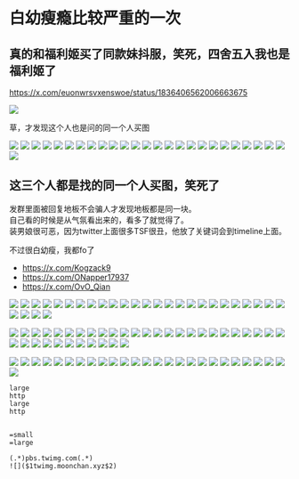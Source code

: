 # 白幼瘦瘾比较严重的一次

## 真的和福利姬买了同款妹抖服，笑死，四舍五入我也是福利姬了
https://x.com/euonwrsvxenswoe/status/1836406562006663675

![](https://twimg.moonchan.xyz/media/GXw5979akAgMrts?format=jpg&name=large)

草，才发现这个人也是问的同一个人买图

![](https://twimg.moonchan.xyz/media/GXWzQ04bkAA_byZ?format=jpg&name=large)
![](https://twimg.moonchan.xyz/media/GXMdNTUaYAAbHm4?format=jpg&name=large)
![](https://twimg.moonchan.xyz/media/GW392AeXgAAjtd7?format=jpg&name=large)
![](https://twimg.moonchan.xyz/media/GWoQ2MsXMAAJUQZ?format=jpg&name=large)
![](https://twimg.moonchan.xyz/media/GWTeej-XQAAJD0Z?format=jpg&name=large)
![](https://twimg.moonchan.xyz/media/GV_Y6qRbIAAMlrm?format=jpg&name=large)
![](https://twimg.moonchan.xyz/media/GVv-tN2aMAA4OML?format=jpg&name=large)
![](https://twimg.moonchan.xyz/media/GVWEnR0a4AATIKH?format=jpg&name=large)
![](https://twimg.moonchan.xyz/media/GVGIwEnaEAA9vpC?format=jpg&name=large)
![](https://twimg.moonchan.xyz/media/GUyIBLNasAABq-u?format=jpg&name=large)
![](https://twimg.moonchan.xyz/media/GUieV_Ha8AQXucb?format=jpg&name=large)
![](https://twimg.moonchan.xyz/media/GUDw2OubIAAYJ1w?format=jpg&name=large)
![](https://twimg.moonchan.xyz/media/GTu-nnsboAA87eh?format=jpg&name=large)
![](https://twimg.moonchan.xyz/media/GTfihBfbIAAkuop?format=jpg&name=large)
![](https://twimg.moonchan.xyz/media/GTQId3QaYAA9lAr?format=jpg&name=large)
![](https://twimg.moonchan.xyz/media/GSXiP8QXEAAHmh9?format=jpg&name=large)
![](https://twimg.moonchan.xyz/media/GRZ6MVza4AAK43K?format=jpg&name=large)
![](https://twimg.moonchan.xyz/media/GRKIXvLbkAAnsry?format=jpg&name=large)
![](https://twimg.moonchan.xyz/media/GQhEAuKakAA7r-n?format=jpg&name=large)
![](https://twimg.moonchan.xyz/media/GQCMD3caQAMpLZa?format=jpg&name=large)
![](https://twimg.moonchan.xyz/media/GQCMD3caQAMpLZa?format=jpg&name=large)
![](https://twimg.moonchan.xyz/media/GOGkWUWaMAAz2yY?format=jpg&name=large)
![](https://twimg.moonchan.xyz/media/GNnedN4akAAi60m?format=jpg&name=large)
![](https://twimg.moonchan.xyz/media/GNdHg9zbgAAKZCP?format=jpg&name=large)
![](https://twimg.moonchan.xyz/media/GNN7RPKa4AAd6l1?format=jpg&name=large)
![](https://twimg.moonchan.xyz/media/GKzZvLtaUAAbyIJ?format=jpg&name=large)


## 这三个人都是找的同一个人买图，笑死了
发群里面被回复地板不会骗人才发现地板都是同一块。  
自己看的时候是从气氛看出来的，看多了就觉得了。  
装男娘很可恶，因为twitter上面很多TSF很丑，他放了关键词会到timeline上面。  

不过很白幼瘦，我都fo了
- https://x.com/Kogzack9
- https://x.com/ONapper17937
- https://x.com/OvO_Qian



![](https://twimg.moonchan.xyz/media/GX1edlGaAAAwhbI?format=jpg&name=large)
![](https://twimg.moonchan.xyz/media/GXhYXsybwAAzszh?format=jpg&name=large)
![](https://twimg.moonchan.xyz/media/GXRXXjybQAEuycp?format=jpg&name=large)
![](https://twimg.moonchan.xyz/media/GW8_DdabwAESGF_?format=jpg&name=large)
![](https://twimg.moonchan.xyz/media/GWd6VIXbsAAZ7dX?format=jpg&name=large)
![](https://twimg.moonchan.xyz/media/GWOg0ckbgAA8rhK?format=jpg&name=large)
![](https://twimg.moonchan.xyz/media/GVwlMJta8AAiyO2?format=jpg&name=large)
![](https://twimg.moonchan.xyz/media/GVgLECdbsAAIASD?format=jpg&name=large)
![](https://twimg.moonchan.xyz/media/GUswecLaYAAG_Fm?format=jpg&name=large)
![](https://twimg.moonchan.xyz/media/GUTC5hXaQAADR5Q?format=jpg&name=large)
![](https://twimg.moonchan.xyz/media/GT-PzUGbAAAVD_N?format=jpg&name=large)
![](https://twimg.moonchan.xyz/media/GS7knh_bIAEeUIK?format=jpg&name=large)
![](https://twimg.moonchan.xyz/media/GSmtlLpbIAAXID9?format=jpg&name=large)
![](https://twimg.moonchan.xyz/media/GSM5Oe9a4AAwYbs?format=jpg&name=large)
![](https://twimg.moonchan.xyz/media/GRj46U6a0AA5P4O?format=jpg&name=large)
![](https://twimg.moonchan.xyz/media/GQ_tzsOawAE2qzl?format=jpg&name=large)
![](https://twimg.moonchan.xyz/media/GQRVDA5aAAAwYUj?format=jpg&name=large)
![](https://twimg.moonchan.xyz/media/GOlTvi1bAAAS39W?format=jpg&name=large)
![](https://twimg.moonchan.xyz/media/GNsfecaawAAeRHg?format=jpg&name=large)
![](https://twimg.moonchan.xyz/media/GNdFI0qb0AAzjVt?format=jpg&name=large)
![](https://twimg.moonchan.xyz/media/GM0HLj7bcAAlkmR?format=jpg&name=large)
![](https://twimg.moonchan.xyz/media/GM-N1UeboAE-WjA?format=jpg&name=large)
![](https://twimg.moonchan.xyz/media/GMlD2Vub0AEjkDC?format=jpg&name=large)
![](https://twimg.moonchan.xyz/media/GMaRzmlbQAACSDI?format=jpg&name=large)
![](https://twimg.moonchan.xyz/media/GLhqA-FbkAAtL6y?format=jpg&name=large)
![](https://twimg.moonchan.xyz/media/GK4i6LVbwAAiDoQ?format=jpg&name=large)
![](https://twimg.moonchan.xyz/media/GKeoZoGaYAAseKs?format=jpg&name=large)
![](https://twimg.moonchan.xyz/media/GJ_7NS8bkAAXh6u?format=jpg&name=large)
![](https://twimg.moonchan.xyz/media/GJHJndiawAACpqW?format=jpg&name=large)

![](https://twimg.moonchan.xyz/media/GXcFmglagAAzNEC?format=jpg&name=large)
![](https://twimg.moonchan.xyz/media/GXcFmglagAAzNEC?format=jpg&name=large)
![](https://twimg.moonchan.xyz/media/GXHQIjebEAIbbMj?format=jpg&name=large)
![](https://twimg.moonchan.xyz/media/GWtrNrzW4AAYXnY?format=jpg&name=large)
![](https://twimg.moonchan.xyz/media/GWYw21ZX0AAcckH?format=jpg&name=large)
![](https://twimg.moonchan.xyz/media/GWJp4b3asAITDeo?format=jpg&name=large)
![](https://twimg.moonchan.xyz/media/GV1ADNMXcAA44q3?format=jpg&name=large)
![](https://twimg.moonchan.xyz/media/GVbPyucaMAQxVy8?format=jpg&name=large)
![](https://twimg.moonchan.xyz/media/GVGLXrxaEAESyBR?format=jpg&name=large)
![](https://twimg.moonchan.xyz/media/GUdaev5WkAAVJ2E?format=jpg&name=large)
![](https://twimg.moonchan.xyz/media/GTpwoN1bsAAIxX_?format=jpg&name=large)
![](https://twimg.moonchan.xyz/media/GTVPWJmacAAepJ0?format=jpg&name=large)
![](https://twimg.moonchan.xyz/media/GTKoLVCacAAiIkg?format=jpg&name=large)
![](https://twimg.moonchan.xyz/media/GSSSS9UagAU_TNh?format=jpg&name=large)
![](https://twimg.moonchan.xyz/media/GRuMNQEbsAAqQGZ?format=jpg&name=large)
![](https://twimg.moonchan.xyz/media/GRUumnMboAA4QhJ?format=jpg&name=large)
![](https://twimg.moonchan.xyz/media/GRFKTVMakAA3ie3?format=jpg&name=large)
![](https://twimg.moonchan.xyz/media/GQwVEuJakAAPgZz?format=jpg&name=large)
![](https://twimg.moonchan.xyz/media/GQHdIz7bkAApN7J?format=jpg&name=large)
![](https://twimg.moonchan.xyz/media/GPeBMR0aEAA9idS?format=jpg&name=large)
![](https://twimg.moonchan.xyz/media/GO-_Rt5aUAA-M2F?format=jpg&name=large)
![](https://twimg.moonchan.xyz/media/GObPrJ_aMAAyT5b?format=jpg&name=large)
![](https://twimg.moonchan.xyz/media/GNS6_6bbgAAvQE7?format=jpg&name=large)
![](https://twimg.moonchan.xyz/media/GNIghkva4AAEeuJ?format=jpg&name=large)
![](https://twimg.moonchan.xyz/media/GM-ol8LbAAAHg8d?format=jpg&name=large)
![](https://twimg.moonchan.xyz/media/GMfY6h7akAArSVW?format=jpg&name=large)
![](https://twimg.moonchan.xyz/media/GMTs0MmaYAABHX8?format=jpg&name=large)
![](https://twimg.moonchan.xyz/media/GLaxgntbIAABSL7?format=jpg&name=large)
![](https://twimg.moonchan.xyz/media/GLIbz8rbkAAL0xy?format=jpg&name=large)
![](https://twimg.moonchan.xyz/media/GKzUojVa8AE3DPY?format=jpg&name=large)
![](https://twimg.moonchan.xyz/media/GKAHWt1aUAAPrZY?format=jpg&name=large)
![](https://twimg.moonchan.xyz/media/GJbzhZ_boAAhXIT?format=jpg&name=large)
![](https://twimg.moonchan.xyz/media/GJMaigBXoAArqtO?format=jpg&name=large)
![](https://twimg.moonchan.xyz/media/GJCOOl-a4AAdonP?format=jpg&name=large)
![](https://twimg.moonchan.xyz/media/GItirV_bYAAznND?format=jpg&name=large)
![](https://twimg.moonchan.xyz/media/GDo85e3aoAAKvSq?format=jpg&name=large)

![](https://twimg.moonchan.xyz/media/GXcPw3YbwAApxYD?format=jpg&name=large)
![](https://twimg.moonchan.xyz/media/GXCMvFnaYAA04Lk?format=jpg&name=large)
![](https://twimg.moonchan.xyz/media/GW30qhja8AAxyiA?format=jpg&name=large)
![](https://twimg.moonchan.xyz/media/GWeJObXbUAIAV1O?format=jpg&name=large)
![](https://twimg.moonchan.xyz/media/GV_SAeobUAABGwT?format=jpg&name=large)
![](https://twimg.moonchan.xyz/media/GVqx7LQW0AAPr3u?format=jpg&name=large)
![](https://twimg.moonchan.xyz/media/GVRM3h5aYAANJ9H?format=jpg&name=large)
![](https://twimg.moonchan.xyz/media/GU3BcJdaIAAI94z?format=jpg&name=large)
![](https://twimg.moonchan.xyz/media/GUXKhqGbEAAqqOk?format=jpg&name=large)
![](https://twimg.moonchan.xyz/media/GUD5eIabUAAUni5?format=jpg&name=large)
![](https://twimg.moonchan.xyz/media/GTvO5u3bsAAfZvM?format=jpg&name=large)
![](https://twimg.moonchan.xyz/media/GTakduBagAEuKCq?format=jpg&name=large)
![](https://twimg.moonchan.xyz/media/GTLKGWFbYAAPqF7?format=jpg&name=large)
![](https://twimg.moonchan.xyz/media/GS2jfZnaQAAhc9M?format=jpg&name=large)
![](https://twimg.moonchan.xyz/media/GShvBmlaEAArlwT?format=jpg&name=large)
![](https://twimg.moonchan.xyz/media/GSNVex2awAAUqb7?format=jpg&name=large)
![](https://twimg.moonchan.xyz/media/GR922AEagAA-EFw?format=jpg&name=large)
![](https://twimg.moonchan.xyz/media/GRpJI1UaUAE5nBN?format=jpg&name=large)
![](https://twimg.moonchan.xyz/media/GQ68MjPbwAMPde_?format=jpg&name=large)
![](https://twimg.moonchan.xyz/media/GQWhUqkasAAKuCy?format=jpg&name=large)
![](https://twimg.moonchan.xyz/media/GQHPLIabkAAL3VS?format=jpg&name=large)
![](https://twimg.moonchan.xyz/media/GPyyO6WbkAA5rnc?format=jpg&name=large)
![](https://twimg.moonchan.xyz/media/GPoPsDda8AASfQf?format=jpg&name=large)
![](https://twimg.moonchan.xyz/media/GPYzxTQaIAAlcfm?format=jpg&name=large)
![](https://twimg.moonchan.xyz/media/GObGvOhbAAAHnqc?format=jpg&name=large)
![](https://twimg.moonchan.xyz/media/GNnKdClbgAAGttN?format=jpg&name=large)



```替换
large
http
large
http


=small
=large

(.*)pbs.twimg.com(.*)
![]($1twimg.moonchan.xyz$2)